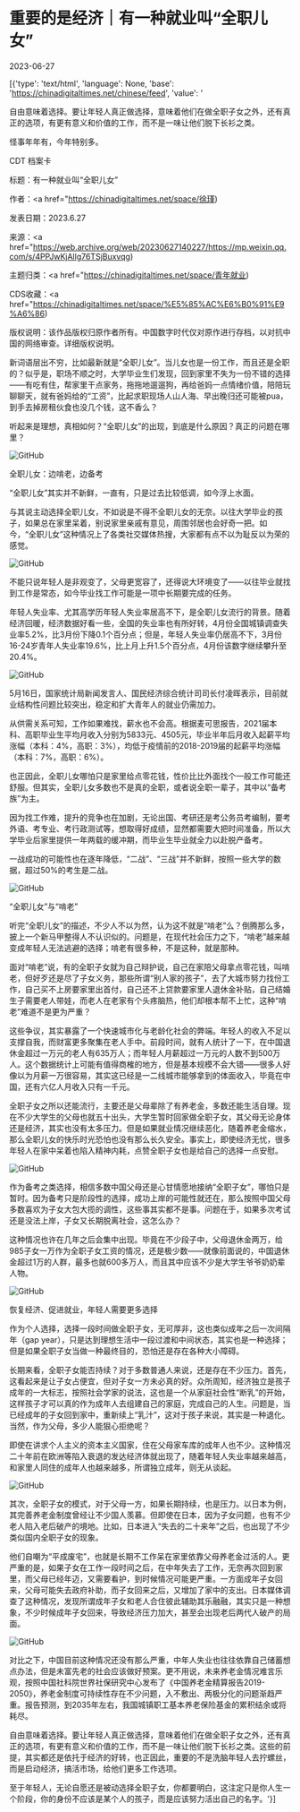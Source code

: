 # 重要的是经济｜有一种就业叫“全职儿女”

2023-06-27

[{'type': 'text/html', 'language': None, 'base': 'https://chinadigitaltimes.net/chinese/feed', 'value': '

自由意味着选择。要让年轻人真正做选择，意味着他们在做全职子女之外，还有真正的选项，有更有意义和价值的工作，而不是一味让他们脱下长衫之类。



怪事年年有，今年特别多。



CDT 档案卡

标题：有一种就业叫“全职儿女”

作者：<a href="https://chinadigitaltimes.net/space/徐瑾)

发表日期：2023.6.27

来源：<a href="https://web.archive.org/web/20230627140227/https://mp.weixin.qq.com/s/4PPJwKjAllg76TSjBuxvqg)

主题归类：<a href="https://chinadigitaltimes.net/space/青年就业)

CDS收藏：<a href="https://chinadigitaltimes.net/space/%E5%85%AC%E6%B0%91%E9%A6%86)

版权说明：该作品版权归原作者所有。中国数字时代仅对原作进行存档，以对抗中国的网络审查。详细版权说明。





新词语层出不穷，比如最新就是“全职儿女”。当儿女也是一份工作，而且还是全职的？似乎是，职场不顺之时，大学毕业生们发现，回到家里不失为一份不错的选择——有吃有住，帮家里干点家务，拖拖地遛遛狗，再给爸妈一点情绪价值，陪陪玩聊聊天，就有爸妈给的“工资”，比起求职现场人山人海、早出晚归还可能被pua，到手去掉房租伙食也没几个钱，这不香么？

听起来是理想，真相如何？“全职儿女”的出现，到底是什么原因？真正的问题在哪里？

![GitHub](https://chinadigitaltimes.net/chinese/files/2023/06/post-697619-649aea032eaf5.png)

全职儿女：边啃老，边备考

“全职儿女”其实并不新鲜，一直有，只是过去比较低调，如今浮上水面。

与其说主动选择全职儿女，不如说是不得不全职儿女的无奈。以往大学毕业的孩子，如果总在家里呆着，别说家里亲戚有意见，周围邻居也会好奇一把。如今，“全职儿女”这种情况上了各类社交媒体热搜，大家都有点不以为耻反以为荣的感觉。

![GitHub](https://chinadigitaltimes.net/chinese/files/2023/06/post-697619-649aea044bba0.)

不能只说年轻人是非观变了，父母更宽容了，还得说大环境变了——以往毕业就找到工作是常态，如今毕业找工作可能是一项中长期要完成的任务。

年轻人失业率、尤其高学历年轻人失业率居高不下，是全职儿女流行的背景。随着经济回暖，经济数据好看一些，全国的失业率也有所好转，4月份全国城镇调查失业率5.2%，比3月份下降0.1个百分点；但是，年轻人失业率仍居高不下，3月份16-24岁青年人失业率19.6%，比上月上升1.5个百分点，4月份该数字继续攀升至20.4%。

![GitHub](https://chinadigitaltimes.net/chinese/files/2023/06/post-697619-649aea056a7c0.)

5月16日，国家统计局新闻发言人、国民经济综合统计司司长付凌晖表示，目前就业结构性问题比较突出，稳定和扩大青年人的就业仍需加力。

从供需关系可知，工作如果难找，薪水也不会高。根据麦可思报告，2021届本科、高职毕业生平均月收入分别为5833元、4505元，毕业半年后月收入起薪平均涨幅（本科：4%，高职：3%），均低于疫情前的2018-2019届的起薪平均涨幅（本科：7%，高职：6%）。

也正因此，全职儿女哪怕只是家里给点零花钱，性价比比外面找个一般工作可能还舒服。但其实，全职儿女多数也不是真的全职，或者说全职一辈子，其中以“备考族”为主。

因为找工作难，提升的竞争也在加剧，无论出国、考研还是考公务员考编制，要考外语、考专业、考行政测试等，想取得好成绩，显然都需要大把时间准备，所以大学毕业后家里提供一年两载的缓冲期，而毕业生毕业就全力以赴脱产备考。

一战成功的可能性也在逐年降低，“二战”、“三战”并不新鲜，按照一些大学的数据，超过50%的考生是二战。

![GitHub](https://chinadigitaltimes.net/chinese/files/2023/06/post-697619-649aea0647aaf.png)

“全职儿女”与“啃老”

听完“全职儿女”的描述，不少人不以为然，认为这不就是“啃老”么？倒腾那么多，披上一个新马甲整得人不认识似的。问题是，在现代社会压力之下，“啃老”越来越变成年轻人无法逃避的选择；啃老有很多种，不是这种，就是那种。

面对“啃老”说，有的全职子女就为自己辩护说，自己在家陪父母拿点零花钱，叫啃老，但好歹还是尽了子女义务，那些所谓“别人家的孩子”，去了大城市努力找份工作，自己买不上房要家里出首付，自己还不上贷款要家里人退休金补贴，自己结婚生子需要老人带娃，而老人在老家有个头疼脑热，他们却根本帮不上忙，这种“啃老”难道不是更为严重？

这些争议，其实暴露了一个快速城市化与老龄化社会的弊端。年轻人的收入不足以支撑自我，而财富更多聚集在老人手中。前段时间，就有人统计了一下，在中国退休金超过一万元的老人有635万人；而年轻人月薪超过一万元的人数不到500万人。这个数据统计上可能有值得商榷的地方，但是基本规模不会大错——很多人好像以为月薪一万很容易，其实这已经是一二线城市能够拿到的体面收入，毕竟在中国，还有六亿人月收入只有一千元。

全职子女之所以还能流行，主要还是父母辈除了有养老金，多数还能生活自理。现在不少大学生的父母也就五十出头，大学生暂时回家做全职子女，其父母无论身体还是经济，其实也没有太多压力。但是如果就业情况继续恶化，随着养老金缩水，那么全职儿女的快乐时光恐怕也没有那么长久安全。事实上，即使经济无忧，很多年轻人在家中呆着也陷入精神内耗，点赞全职子女也是给自己的选择一点安慰。

![GitHub](https://chinadigitaltimes.net/chinese/files/2023/06/post-697619-649aea0796e6c.)

作为备考之类选择，相信多数中国父母还是心甘情愿地接纳“全职子女”，哪怕只是暂时。因为备考只是阶段性的选择，成功上岸的可能性就还在，那么按照中国父母多数喜欢为子女大包大揽的调性，这些事其实都不是事。问题在于，如果多次考试还是没法上岸，子女又长期脱离社会，这怎么办？

这种情况也许在几年之后会集中出现。毕竟在不少段子中，父母退休金两万，给985子女一万作为全职子女工资的情况，还是极少数——就像前面说的，中国退休金超过1万的人群，最多也就600多万人，而且其中应该不少是大学生爷爷奶奶辈人物。

![GitHub](https://chinadigitaltimes.net/chinese/files/2023/06/post-697619-649aea0875959.png)

恢复经济、促进就业，年轻人需要更多选择

作为个人选择，选择一段时间做全职子女，无可厚非，这也类似成年之后一次间隔年（gap year），只是达到理想生活中一段过渡和中间状态，其实也是一种选择；但是如果全职子女当做一种最终目的，恐怕还是存在各种大小障碍。

长期来看，全职子女能否持续？对于多数普通人来说，还是存在不少压力。首先，这看起来是让子女占便宜，但对子女一方未必真的好。众所周知，经济独立是孩子成年的一大标志，按照社会学家的说法，这也是一个从家庭社会性“断乳”的开始，这样孩子才可以真的作为成年人去组建自己的家庭，完成自己的人生。问题是，当已经成年的子女回到家中，重新续上“乳汁”，这对于孩子来说，其实是一种退化。当然，作为父母，多少人能狠心拒绝呢？

即使在讲求个人主义的资本主义国家，住在父母家车库的成年人也不少。这种情况二十年前在欧洲等陷入衰退的发达经济体就出现了，随着年轻人失业率越来越高，和家里人同住的成年人也越来越多，所谓独立成年，则无从谈起。

![GitHub](https://chinadigitaltimes.net/chinese/files/2023/06/post-697619-649aea0992c73.)

其次，全职子女的模式，对于父母一方，如果长期持续，也是压力。以日本为例，其完善养老金制度曾经让不少国人羡慕。但即使在日本，因为子女问题，也有不少老人陷入老后破产的境地。比如，日本进入“失去的二十来年”之后，也出现了不少类似国内全职子女的现象。

他们自嘲为“平成废宅”，也就是长期不工作呆在家里依靠父母养老金过活的人。更严重的是，如果子女在工作一段时间之后，在中年失去了工作，无奈再次回到家里，而父母已经年迈，又需要看护，到时候情况可能更严重。一方面成年子女回来，父母可能失去政府补助，而子女回来之后，又增加了家中的支出。日本媒体调查了这种情况，发现所谓成年子女和老人合住彼此辅助其乐融融，其实只是一种想象，不少时候成年子女回来，导致经济压力加大，甚至会出现老后两代人破产的局面。

![GitHub](https://chinadigitaltimes.net/chinese/files/2023/06/post-697619-649aea0a84389.)

对比之下，中国目前这种情况还没有那么严重，中年人失业也往往依靠自己储蓄想点办法，但是未富先老的社会应该做好预案。更不用说，未来养老金情况难言乐观，按照中国社科院世界社保研究中心发布了《中国养老金精算报告2019-2050》，养老金制度可持续性存在不少问题，入不敷出、两极分化的问题渐趋严重。报告预测，到2035年左右，我国城镇职工基本养老保险基金的累积结余或将耗尽。

自由意味着选择。要让年轻人真正做选择，意味着他们在做全职子女之外，还有真正的选项，有更有意义和价值的工作，而不是一味让他们脱下长衫之类。这些的前提，其实都还是依托于经济的好转，也正因此，重要的不是洗脑年轻人去拧螺丝，而是启动经济，搞活市场，给他们更多工作选项。

至于年轻人，无论自愿还是被动选择全职子女，你都要明白，这注定只是你人生一个阶段，你的身份不应该是某个人的孩子，而是应该努力活出自己的名字。'}]